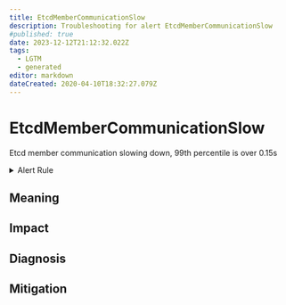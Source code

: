 ```yaml
---
title: EtcdMemberCommunicationSlow
description: Troubleshooting for alert EtcdMemberCommunicationSlow
#published: true
date: 2023-12-12T21:12:32.022Z
tags: 
  - LGTM
  - generated
editor: markdown
dateCreated: 2020-04-10T18:32:27.079Z
---
```


# EtcdMemberCommunicationSlow

Etcd member communication slowing down, 99th percentile is over 0.15s

<details>
  <summary>Alert Rule</summary>

{{% rule "etcd/etcd-internal.yml" "EtcdMemberCommunicationSlow" %}}

{{% comment %}}

```yaml
alert: EtcdMemberCommunicationSlow
expr: histogram_quantile(0.99, rate(etcd_network_peer_round_trip_time_seconds_bucket[1m])) > 0.15
for: 2m
labels:
    severity: warning
annotations:
    summary: Etcd member communication slow (instance {{ $labels.instance }})
    description: |-
        Etcd member communication slowing down, 99th percentile is over 0.15s
          VALUE = {{ $value }}
          LABELS = {{ $labels }}
    runbook: https://github.com/srerun/prometheus-alerts/blob/main/content/runbooks/etcd-internal/EtcdMemberCommunicationSlow.md

```

{{% /comment %}}

</details>


## Meaning
[//]: # "Short paragraph that explains what the alert means"


## Impact
[//]: # "What could / will happen if the alert is not addressed"



## Diagnosis
[//]: # "Steps to take to identify the cause of the problem"



## Mitigation
[//]: # "The steps necessary to resolve the alert"
